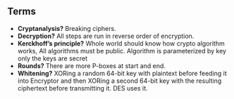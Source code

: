 ## Terms
- **Cryptanalysis?** Breaking ciphers. 
- **Decryption?** All steps are run in reverse order of encryption.
- **Kerckhoff’s principle?** Whole world should know how crypto algorithm works, All algorithms must be public. Algorithm is parameterized by key only the keys are secret
- **Rounds?** There are more P-boxes at start and end.
- **Whitening?** XORing a random 64-bit key with plaintext before feeding it into Encryptor and then XORing a second 64-bit key with the resulting ciphertext before transmitting it. DES uses it.
